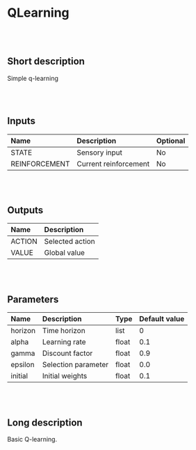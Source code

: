# QLearning


<br><br>
## Short description

Simple q-learning

<br><br>

## Inputs

|Name|Description|Optional|
|:----|:-----------|:-------|
|STATE|Sensory input|No|
|REINFORCEMENT|Current reinforcement|No|

<br><br>

## Outputs

|Name|Description|
|:----|:-----------|
|ACTION|Selected action|
|VALUE|Global value|

<br><br>

## Parameters

|Name|Description|Type|Default value|
|:----|:-----------|:----|:-------------|
|horizon|Time horizon|list|0|
|alpha|Learning rate|float|0.1|
|gamma|Discount factor|float|0.9|
|epsilon|Selection parameter|float|0.0|
|initial|Initial weights|float|0.1|

<br><br>
## Long description
Basic Q-learning.